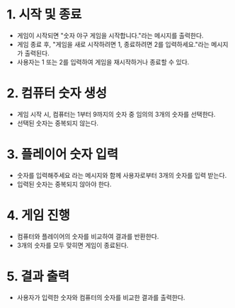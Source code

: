 # 1. 시작 및 종료
- 게임이 시작되면 "숫자 야구 게임을 시작합니다."라는 메시지를 출력한다.
- 게임 종료 후, "게임을 새로 시작하려면 1, 종료하려면 2를 입력하세요."라는 메시지가 출력된다.
- 사용자는 1 또는 2를 입력하여 게임을 재시작하거나 종료할 수 있다.

# 2. 컴퓨터 숫자 생성
- 게임 시작 시, 컴퓨터는 1부터 9까지의 숫자 중 임의의 3개의 숫자를 선택한다.
- 선택된 숫자는 중복되지 않는다.

# 3. 플레이어 숫자 입력
- 숫자를 입력해주세요 라는 메시지와 함께 사용자로부터 3개의 숫자를 입력 받는다.
- 입력된 숫자는 중복되지 않아야 한다.


# 4. 게임 진행
- 컴퓨터와 플레이어의 숫자를 비교하여 결과를 반환한다.
- 3개의 숫자를 모두 맞히면 게임이 종료된다.

# 5. 결과 출력
- 사용자가 입력한 숫자와 컴퓨터의 숫자를 비교한 결과를 출력한다.